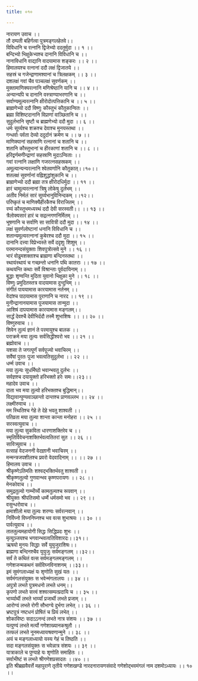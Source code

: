 ```yaml
---
title: ०१०

---
```

नारायण उवाच ।।  
तौ दम्पती बहिर्गत्वा पुत्रमङ्गलहेतवे।।  
विविधानि च रत्नानि द्विजेभ्यो ददतुर्मुदा ।। १ ।।  
बन्दिभ्यो भिक्षुकेभ्यश्च दानानि विविधानि च ।।  
नानाविधानि वाद्यानि वादयामास शङ्करः ।। २ ।।  
हिमालयश्च रत्नानां ददौ लक्षं द्विजातये ।।  
सहस्रं च गजेन्द्राणामश्वानां च त्रिलक्षकम् ।। ३ ।।  
दशलक्षं गवां चैव पञ्चलक्षं सुवर्णकम् ।।  
मुक्तामाणिक्यरत्नानि मणिश्रेष्ठानि यानि च ।। ४ ।।  
अन्यान्यपि च दानानि वस्त्राण्याभरणानि च ।।  
सर्वाण्यमूल्यरत्नानि क्षीरोदोत्पत्तिकानि च ।। ५ ।।  
ब्राह्मणेभ्यो ददौ विष्णुः कौस्तुभं कौतुकान्वितः ।।  
ब्रह्मा विशिष्टदानानि विप्राणां वाञ्छितानि च ।।  
सुदुर्लभानि सृष्टौ च ब्राह्मणेभ्यो ददौ मुदा ।। ६ ।।  
धर्मः सूर्य्यश्च शक्रश्च देवाश्च मुनयस्तथा ।।  
गन्धर्वाः पर्वता देव्यो ददुर्दानं क्रमेण च ।। ७ ।।  
माणिक्यानां सहस्राणि रत्नानां च शतानि च ।।  
शतानि कौस्तुभानां च हीरकाणां शतानि च ।। ८ ।।  
हरिद्वर्णमणीन्द्राणां सहस्राणि मुदाऽन्विताः ।।  
गवां रत्नानि लक्षाणि गजरत्नसहस्रकम् ।।  
अमूल्यान्यन्यरत्नानि श्वेतवर्णानि कौतुकात्।।१०।।  
शतलक्षं सुवर्णानां वह्निशुद्धांशुकानि च ।।  
ब्राह्मणेभ्यो ददौ ब्रह्मा तत्र क्षीरोदधिर्मुदा ।। ११ ।।  
हारं चामूल्यरत्नानां त्रिषु लोकेषु दुर्लभम् ।।  
अतीव निर्मलं सारं सूर्य्यभानुविनिन्दकम् ।।१२।।  
परिष्कृतं च माणिक्यैर्हीरकैश्च विराजितम् ।।  
रम्यं कौस्तुभमध्यस्थं ददौ देवी सरस्वती।। ।। १३ ।।  
त्रैलोक्यसारं हारं च सद्रत्नगणनिर्मितम् ।।  
भूषणानि च सर्वाणि सा सावित्री ददौ मुदा ।। १४ ।।  
लक्षं सुवर्णलोष्टानां धनानि विविधानि च ।।  
शतान्यमूल्यरत्नानां कुबेरश्च ददौ मुदा ।। १५ ।।  
दानानि दत्त्वा विप्रेभ्यस्ते सर्वे ददृशुः शिशुम् ।।  
परमानन्दसंयुक्ताः शिवपुत्रोत्सवे मुने ।। १६ ।।  
भारं वोढुमशक्ताश्च ब्राह्मणा बन्दिनस्तथा ।।  
स्थायंस्थायं च गच्छन्तो धनानि पथि कातराः ।। १७ ।।  
कथयन्ति कथाः सर्वे विश्रान्ताः पूर्वदायिनाम् ।।  
बुद्धाः शृण्वन्ति मुदिता युवानो भिक्षुका मुने ।। १८ ।।  
विष्णुः प्रमुदितस्तत्र वादयामास दुन्दुभिम् ।।  
संगीतं पाययामास कारयामास नर्तनम् ।।  
वेदांश्च पाठयामास पुराणानि च नारद ।। १९ ।।  
मुनीन्द्रानानयामास पूजयामास तान्मुदा ।।  
आशिषं दापयामास कारयामास मङ्गलम्।।  
सार्द्धं देवश्चै देवीभिर्ददौ तस्मै शुभाशिषः ।। ।। २० ।।  
विष्णुरुवाच ।।  
शिवेन तुल्यं ज्ञानं ते परमायुश्च बालक ।।  
पराक्रमे मया तुल्यः सर्वसिद्धीश्वरो भव ।। २१ ।।  
ब्रह्मोवाच ।।  
यशसा ते जगत्पूर्णं सर्वपूज्यो भवाचिरम् ।।  
सर्वेषां पुरतः पूजा भवत्वतिसुदुर्लभा ।। २२ ।।  
धर्म्म उवाच ।।  
मया तुल्यः सुधर्मिष्ठो भवान्भवतु दुर्लभः ।।  
सर्वज्ञश्च दयायुक्तो हरिभक्तो हरेः समः।।२३।।  
महादेव उवाच ।।  
दाता भव मया तुल्यो हरिभक्तश्च बुद्धिमान्।।  
विद्यावान्पुण्यवाञ्छान्तो दान्तश्च प्राणवल्लभ ।। २४ ।।  
लक्ष्मीरुवाच ।।  
मम स्थितिश्च गेहे ते देहे भवतु शाश्वती ।।  
पतिव्रता मया तुल्या शान्ता कान्ता मनोहरा ।। २५ ।।  
सरस्वत्युवाच ।।  
मया तुल्या सुकविता धारणाशक्तिरेव च ।।  
स्मृतिर्विवेचनाशक्तिर्भवत्वतितरां सुत ।। २६ ।।  
सावित्र्युवाच ।।  
वत्साहं वेदजननी वेदज्ञानी भवाचिरम् ।।  
मन्मन्त्रजपशीलश्च प्रवरो वेदवादिनाम् ।। ।। २७ ।।  
हिमालय उवाच ।।  
श्रीकृष्णेऽतिमतिः शश्वद्भक्तिर्भवतु शाश्वती ।।  
श्रीकृष्णतुल्यो गुणवान्भव कृष्णपरायणः ।। २८ ।।  
मेनकोवाच ।।  
समुद्रतुल्यो गाम्भीर्य्ये कामतुल्यश्च रूपवान् ।।  
श्रीयुक्तः श्रीपतिसमो धर्म्मे धर्मसमो भव ।। २९ ।।  
वसुन्धरोवाच ।।  
क्षमाशीलो मया तुल्यः शरण्यः सर्वरत्नवान् ।।  
निर्विघ्नो विघ्ननिघ्नश्च भव वत्स शुभाश्रयः ।। ३० ।।  
पार्वत्युवाच ।।  
ताततुल्यमहायोगी सिद्धः सिद्धिप्रदः शुभः ।।  
मृत्युञ्जयश्च भगवान्भवत्वतिविशारदः।।३१।।  
ऋषयो मुनयः सिद्धाः सर्वे युयुजुराशिषः।।  
ब्राह्मणा बन्दिनश्चैव युयुजुः सर्वमङ्गलम् ।।३२।।  
सर्वं ते कथितं वत्स सर्वमङ्गलमङ्गलम् ।।  
गणेशजन्मकथनं सर्वविघ्नविनाशनम् ।।३३।।  
इमं सुमंगलाध्यक्षं यः शृणोति सुखं यतः ।।  
सर्वमंगलसंयुक्तः स भवेन्मंगलालयः ।। ३४ ।।  
अपुत्रो लभते पुत्रमधनो लभते धनम्।।  
कृपणो लभते सत्त्वं शश्वत्सम्पत्प्रदायि च ।। ३५ ।।  
भार्य्यार्थी लभते भार्य्यां प्रजार्थी लभते प्रजाम् ।।  
आरोग्यं लभते रोगी सौभाग्ये दुर्भगा लभेत् ।। ३६ ।।  
भ्रष्टपुत्रं नष्टधनं प्रोषितं च प्रियं लभेत् ।।  
शोकाविष्टः सदाऽऽनन्दं लभते नात्र संशयः ।। ३७ ।।  
यत्पुण्यं लभते मर्त्यो गणेशाख्यानकश्रुतौ ।।  
तत्फलं लभते नूनमध्यायश्रवणान्मुने ।। ३८ ।।  
अयं च मङ्गलाध्यायो यस्य गेहं च तिष्ठति ।।  
सदा मङ्गलसंयुक्तः स भवेन्नात्र संशयः ।। ३९ ।।  
यात्राकाले च पुण्याहे यः शृणोति समाहितः ।।  
सर्वाभीष्टं स लभते श्रीगणेशप्रसादतः ।।४० ।।  
इति श्रीब्रह्मवैवर्त्ते महापुराणे तृतीये गणेशखण्डे नारदनारायणसंवादे गणेशोद्भवमंगलं नाम दशमोऽध्यायः ।। १० ।।